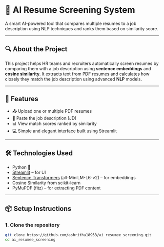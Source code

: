 # 📄 AI Resume Screening System

A smart AI-powered tool that compares multiple resumes to a job description using NLP techniques and ranks them based on similarity score.

---

## 🔍 About the Project

This project helps HR teams and recruiters automatically screen resumes by comparing them with a job description using **sentence embeddings** and **cosine similarity**. It extracts text from PDF resumes and calculates how closely they match the job description using advanced **NLP** models.



---

## 🚀 Features

- 📤 Upload one or multiple PDF resumes
- 📄 Paste the job description (JD)
- 📊 View match scores ranked by similarity
- 💻 Simple and elegant interface built using Streamlit

---

## 🛠️ Technologies Used

- Python 🐍
- [Streamlit](https://streamlit.io/) – for UI
- [Sentence Transformers](https://www.sbert.net/) (all-MiniLM-L6-v2) – for embeddings
- Cosine Similarity from scikit-learn
- PyMuPDF (fitz) – for extracting PDF content

---

## 📦 Setup Instructions

### 1. Clone the repository
```bash
git clone https://github.com/ashritha18953/ai_resumee_screening.git
cd ai_resumee_screening
